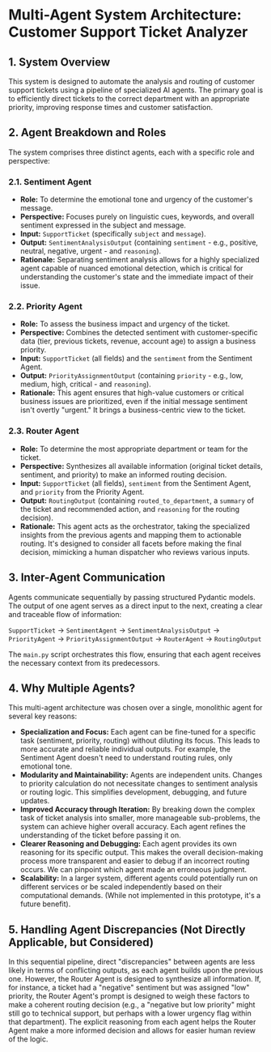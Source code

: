 # Multi-Agent System Architecture: Customer Support Ticket Analyzer

## 1. System Overview

This system is designed to automate the analysis and routing of customer support tickets using a pipeline of specialized AI agents. The primary goal is to efficiently direct tickets to the correct department with an appropriate priority, improving response times and customer satisfaction.

## 2. Agent Breakdown and Roles

The system comprises three distinct agents, each with a specific role and perspective:

### 2.1. Sentiment Agent
* **Role:** To determine the emotional tone and urgency of the customer's message.
* **Perspective:** Focuses purely on linguistic cues, keywords, and overall sentiment expressed in the subject and message.
* **Input:** `SupportTicket` (specifically `subject` and `message`).
* **Output:** `SentimentAnalysisOutput` (containing `sentiment` - e.g., positive, neutral, negative, urgent - and `reasoning`).
* **Rationale:** Separating sentiment analysis allows for a highly specialized agent capable of nuanced emotional detection, which is critical for understanding the customer's state and the immediate impact of their issue.

### 2.2. Priority Agent
* **Role:** To assess the business impact and urgency of the ticket.
* **Perspective:** Combines the detected sentiment with customer-specific data (tier, previous tickets, revenue, account age) to assign a business priority.
* **Input:** `SupportTicket` (all fields) and the `sentiment` from the Sentiment Agent.
* **Output:** `PriorityAssignmentOutput` (containing `priority` - e.g., low, medium, high, critical - and `reasoning`).
* **Rationale:** This agent ensures that high-value customers or critical business issues are prioritized, even if the initial message sentiment isn't overtly "urgent." It brings a business-centric view to the ticket.

### 2.3. Router Agent
* **Role:** To determine the most appropriate department or team for the ticket.
* **Perspective:** Synthesizes all available information (original ticket details, sentiment, and priority) to make an informed routing decision.
* **Input:** `SupportTicket` (all fields), `sentiment` from the Sentiment Agent, and `priority` from the Priority Agent.
* **Output:** `RoutingOutput` (containing `routed_to_department`, a `summary` of the ticket and recommended action, and `reasoning` for the routing decision).
* **Rationale:** This agent acts as the orchestrator, taking the specialized insights from the previous agents and mapping them to actionable routing. It's designed to consider all facets before making the final decision, mimicking a human dispatcher who reviews various inputs.

## 3. Inter-Agent Communication

Agents communicate sequentially by passing structured Pydantic models. The output of one agent serves as a direct input to the next, creating a clear and traceable flow of information:

`SupportTicket` -> `SentimentAgent` -> `SentimentAnalysisOutput` -> `PriorityAgent` -> `PriorityAssignmentOutput` -> `RouterAgent` -> `RoutingOutput`

The `main.py` script orchestrates this flow, ensuring that each agent receives the necessary context from its predecessors.

## 4. Why Multiple Agents?

This multi-agent architecture was chosen over a single, monolithic agent for several key reasons:

* **Specialization and Focus:** Each agent can be fine-tuned for a specific task (sentiment, priority, routing) without diluting its focus. This leads to more accurate and reliable individual outputs. For example, the Sentiment Agent doesn't need to understand routing rules, only emotional tone.
* **Modularity and Maintainability:** Agents are independent units. Changes to priority calculation do not necessitate changes to sentiment analysis or routing logic. This simplifies development, debugging, and future updates.
* **Improved Accuracy through Iteration:** By breaking down the complex task of ticket analysis into smaller, more manageable sub-problems, the system can achieve higher overall accuracy. Each agent refines the understanding of the ticket before passing it on.
* **Clearer Reasoning and Debugging:** Each agent provides its own reasoning for its specific output. This makes the overall decision-making process more transparent and easier to debug if an incorrect routing occurs. We can pinpoint which agent made an erroneous judgment.
* **Scalability:** In a larger system, different agents could potentially run on different services or be scaled independently based on their computational demands. (While not implemented in this prototype, it's a future benefit).

## 5. Handling Agent Discrepancies (Not Directly Applicable, but Considered)

In this sequential pipeline, direct "discrepancies" between agents are less likely in terms of conflicting outputs, as each agent builds upon the previous one. However, the Router Agent is designed to synthesize all information. If, for instance, a ticket had a "negative" sentiment but was assigned "low" priority, the Router Agent's prompt is designed to weigh these factors to make a coherent routing decision (e.g., a "negative but low priority" might still go to technical support, but perhaps with a lower urgency flag within that department). The explicit reasoning from each agent helps the Router Agent make a more informed decision and allows for easier human review of the logic.